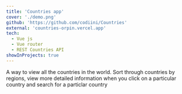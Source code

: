 ```yaml
---
title: 'Countries app'
cover: './demo.png'
github: 'https://github.com/codiini/Countries'
external: 'countries-orpin.vercel.app'
tech:
  - Vue js
  - Vue router
  - REST Countries API
showInProjects: true
---
```


A way to view all the countries in the world. Sort through countries by regions, view more detailed information when you click on a particular country and search for a particlar country
